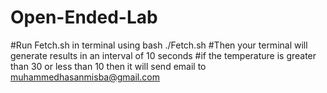 # Open-Ended-Lab
#Run Fetch.sh in terminal using 
bash ./Fetch.sh
#Then your terminal will generate results in an interval of 10 seconds
#if the temperature is greater than 30 or less than 10 then it will send email to muhammedhasanmisba@gmail.com
